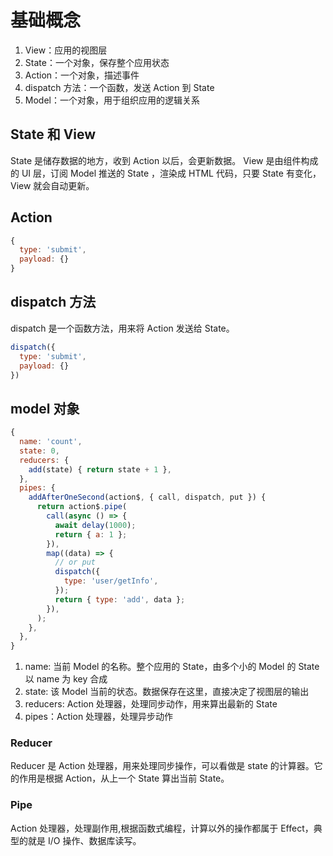 # 基础概念

1. View：应用的视图层
2. State：一个对象，保存整个应用状态
3. Action：一个对象，描述事件
4. dispatch 方法：一个函数，发送 Action 到 State
5. Model：一个对象，用于组织应用的逻辑关系

## State 和 View

State 是储存数据的地方，收到 Action 以后，会更新数据。
View 是由组件构成的 UI 层，订阅 Model 推送的 State ，渲染成 HTML 代码，只要 State 有变化，View 就会自动更新。

## Action

```javascript
{
  type: 'submit',
  payload: {}
}
```
## dispatch 方法

dispatch 是一个函数方法，用来将 Action 发送给 State。

```javascript
dispatch({
  type: 'submit',
  payload: {}
})
```

## model 对象

```javascript
{
  name: 'count',
  state: 0,
  reducers: {
    add(state) { return state + 1 },
  },
  pipes: {
    addAfterOneSecond(action$, { call, dispatch, put }) {
      return action$.pipe(
        call(async () => {
          await delay(1000);
          return { a: 1 };
        }),
        map((data) => {
          // or put
          dispatch({
            type: 'user/getInfo',
          });
          return { type: 'add', data };
        }),
      );     
    },
  },
}
```

1. name: 当前 Model 的名称。整个应用的 State，由多个小的 Model 的 State 以 name 为 key 合成
2. state: 该 Model 当前的状态。数据保存在这里，直接决定了视图层的输出
3. reducers: Action 处理器，处理同步动作，用来算出最新的 State
4. pipes：Action 处理器，处理异步动作

### Reducer

Reducer 是 Action 处理器，用来处理同步操作，可以看做是 state 的计算器。它的作用是根据 Action，从上一个 State 算出当前 State。

### Pipe
Action 处理器，处理副作用,根据函数式编程，计算以外的操作都属于 Effect，典型的就是 I/O 操作、数据库读写。
